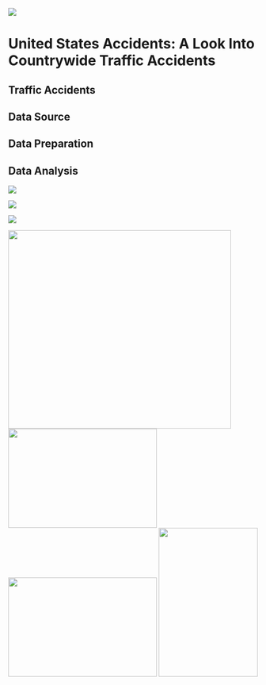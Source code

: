 ![](https://imagevars.gulfnews.com/2019/10/24/accident-sign_16dfd47e1da_medium.jpg)
# United States Accidents: A Look Into Countrywide Traffic Accidents
## Traffic Accidents
## Data Source
## Data Preparation
## Data Analysis
![](https://github.com/ddiaz164/capstone_1/blob/master/images/choro_map.png)

![](https://github.com/ddiaz164/capstone_1/blob/master/images/choro_rates.png)

![](https://github.com/ddiaz164/capstone_1/blob/master/images/image.png)

<img src="https://github.com/ddiaz164/capstone_1/blob/master/images/heat_sc.png" width="450" height="400">

<img src="https://github.com/ddiaz164/capstone_1/blob/master/images/count_cond.png" width="300" height="200">
<img src="https://github.com/ddiaz164/capstone_1/blob/master/images/traffic_counts.png" width="300" height="200">
<img src="https://github.com/ddiaz164/capstone_1/blob/master/images/count_time.png" width="200" height="300">
